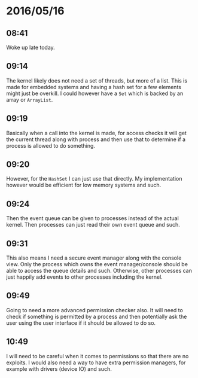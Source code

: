 # 2016/05/16

## 08:41

Woke up late today.

## 09:14

The kernel likely does not need a set of threads, but more of a list. This is
made for embedded systems and having a hash set for a few elements might just
be overkill. I could however have a `Set` which is backed by an array or
`ArrayList`.

## 09:19

Basically when a call into the kernel is made, for access checks it will get
the current thread along with process and then use that to determine if a
process is allowed to do something.

## 09:20

However, for the `HashSet` I can just use that directly. My implementation
however would be efficient for low memory systems and such.

## 09:24

Then the event queue can be given to processes instead of the actual kernel.
Then processes can just read their own event queue and such.

## 09:31

This also means I need a secure event manager along with the console view.
Only the process which owns the event manager/console should be able to access
the queue details and such. Otherwise, other processes can just happily add
events to other processes including the kernel.

## 09:49

Going to need a more advanced permission checker also. It will need to check
if something is permitted by a process and then potentially ask the user using
the user interface if it should be allowed to do so.

## 10:49

I will need to be careful when it comes to permissions so that there are no
exploits. I would also need a way to have extra permission managers, for
example with drivers (device IO) and such.

